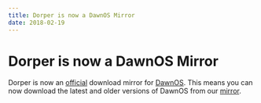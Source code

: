 ```yaml
---
title: Dorper is now a DawnOS Mirror
date: 2018-02-19
---
```

<h1>Dorper is now a DawnOS Mirror</h1>
<p>Dorper is now an <a href="http://gerigeri.uw.hu/DawnOS/download.html">official</a> download mirror for <a href="http://gerigeri.uw.hu/DawnOS">DawnOS</a>. This means you can now download the latest and older versions of DawnOS from our <a href="https://mirror.dorper.me/dawn">mirror</a>.</p>
